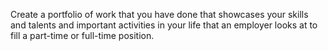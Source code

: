 
 Create a portfolio of work that you have done that 
 showcases your skills and talents and important 
 activities in your life that an employer looks at 
 to fill a part-time or full-time position.

